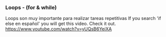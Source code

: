 ### Loops - (for & while)
Loops son muy importante para realizar tareas repetitivas
If you search 'if else en español' you will get this video. Check it out.
https://www.youtube.com/watch?v=yUQsB6YeiXA

